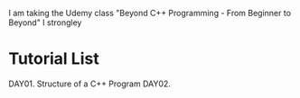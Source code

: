 I am taking the Udemy class "Beyond C++ Programming - From Beginner to Beyond"
I strongley

# Tutorial List

DAY01. Structure of a C++ Program
DAY02.
